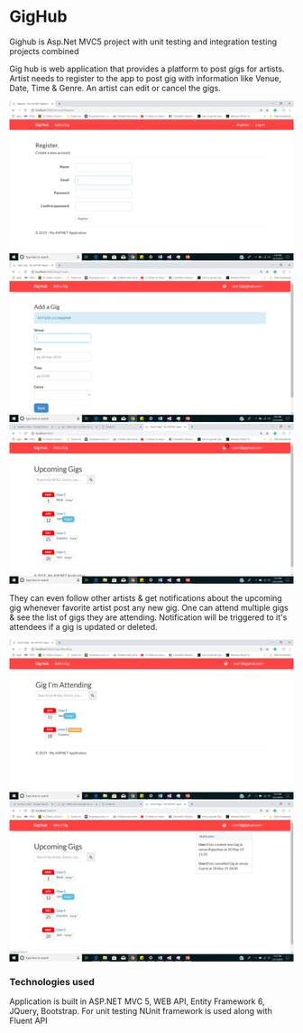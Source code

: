 # GigHub
Gighub is Asp.Net MVC5 project with unit testing and integration testing projects combined

Gig hub is web application that provides a platform to post gigs for artists. Artist needs to register to the app to post gig with information like Venue, Date, Time & Genre. An artist can edit or cancel the gigs. 

<img src="/readme%20images/register.png"/>

<img src="/readme%20images/add-gig.png"/>

<img src="/readme%20images/upcoming-gigs.png"/>

They can even follow other artists & get notifications about the upcoming gig whenever favorite artist post any new gig. 
One can attend multiple gigs & see the list of gigs they are attending. Notification will be triggered to it's attendees if a gig is updated or deleted. 

<img src="/readme%20images/gig-i-am-attending.png"/>

<img src="/readme%20images/notifications.png"/>

### Technologies used
Application is built in ASP.NET MVC 5, WEB API, Entity Framework 6, JQuery, Bootstrap.
For unit testing NUnit framework is used along with Fluent API





